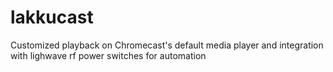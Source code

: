 lakkucast
=========

Customized playback on Chromecast's default media player and integration with lighwave rf power switches for automation

